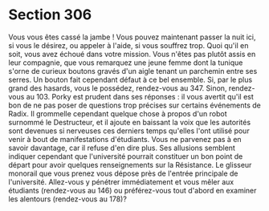 # Section 306

Vous vous êtes cassé la jambe ! Vous pouvez maintenant passer
la nuit ici, si vous le désirez, ou appeler à l'aide, si vous souffrez
trop. Quoi qu'il en soit, vous avez échoué dans votre mission.
Vous n'êtes pas plutôt assis en leur compagnie, que vous
remarquez une jeune femme dont la tunique s'orne de curieux
boutons gravés d'un aigle tenant un parchemin entre ses serres.
Un bouton fait cependant défaut à ce bel ensemble. Si, par le plus
grand des hasards, vous le possédez, rendez-vous au 347. Sinon,
rendez-vous au 103.
Porky est prudent dans ses réponses : il vous avertit qu'il est bon
de ne pas poser de questions trop précises sur certains
événements de Radix. Il grommelle cependant quelque chose à
propos d'un robot surnommé le Destructeur, et il ajoute en
baissant la voix que les autorités sont devenues si nerveuses ces
derniers temps qu'elles l'ont utilisé pour venir à bout de
manifestations d'étudiants. Vous ne parvenez pas à en savoir
davantage, car il refuse d'en dire plus. Ses allusions semblent
indiquer cependant que l'université pourrait constituer un bon
point de départ pour avoir quelques renseignements sur la
Résistance. Le glisseur monorail que vous prenez vous dépose
près de l'entrée principale de l'université. Allez-vous y pénétrer
immédiatement et vous mêler aux étudiants (rendez-vous au
146) ou préférez-vous tout d'abord en examiner les alentours
(rendez-vous au 178)?